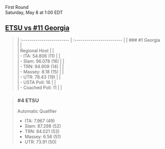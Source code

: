 First Round  
Saturday, May 8 at 1:00 EDT
## [ETSU vs #11 Georgia](https://www.ncaa.com/game/5833390) 

> | :------------------------ | :------------------------ |
> | ### #1 Georgia            | |  
> | Regional Host             | |  
> | - ITA: 54.806 (11)        | |  
> | - Slam: 96.078 (16)       | |  
> | - TRN: 94.909 (14)        | |  
> | - Massey: 8.18 (15)       | |  
> | - UTR: 78.43 (19)         | |  
> | - USTA Poll: 16           | |  
> | - Coached Poll: 11        | |  

> ### #4 ETSU  
> Automatic Qualifier  
> - ITA: 7.967 (49)  
> - Slam: 87.298 (52)  
> - TRN: 84.021 (53)  
> - Massey: 6.56 (51)  
> - UTR: 73.91 (50)  